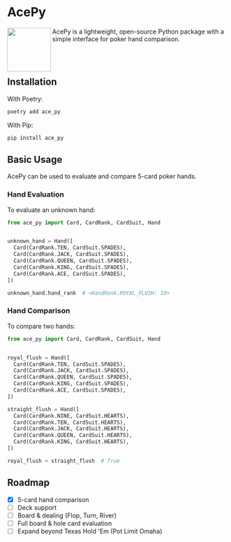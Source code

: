 
# AcePy
<img align="left" src="https://user-images.githubusercontent.com/8881202/169818987-99843287-f2cd-476b-94e3-2333bfc4ae1f.jpeg" width="100" height="100" />

AcePy is a lightweight, open-source Python package with a simple interface for poker hand comparison.

<br />
<br />

## Installation
With Poetry:
```sh
poetry add ace_py
```

With Pip:
```sh
pip install ace_py
```

## Basic Usage
AcePy can be used to evaluate and compare 5-card poker hands.

### Hand Evaluation
To evaluate an unknown hand:
```python
from ace_py import Card, CardRank, CardSuit, Hand


unknown_hand = Hand([
  Card(CardRank.TEN, CardSuit.SPADES),
  Card(CardRank.JACK, CardSuit.SPADES),
  Card(CardRank.QUEEN, CardSuit.SPADES),
  Card(CardRank.KING, CardSuit.SPADES),
  Card(CardRank.ACE, CardSuit.SPADES),
])

unknown_hand.hand_rank  # <HandRank.ROYAL_FLUSH: 10>
```

### Hand Comparison
To compare two hands:
```python
from ace_py import Card, CardRank, CardSuit, Hand


royal_flush = Hand([
  Card(CardRank.TEN, CardSuit.SPADES),
  Card(CardRank.JACK, CardSuit.SPADES),
  Card(CardRank.QUEEN, CardSuit.SPADES),
  Card(CardRank.KING, CardSuit.SPADES),
  Card(CardRank.ACE, CardSuit.SPADES),
])

straight_flush = Hand([
  Card(CardRank.NINE, CardSuit.HEARTS),
  Card(CardRank.TEN, CardSuit.HEARTS),
  Card(CardRank.JACK, CardSuit.HEARTS),
  Card(CardRank.QUEEN, CardSuit.HEARTS),
  Card(CardRank.KING, CardSuit.HEARTS),
])

royal_flush > straight_flush  # True
```


## Roadmap
- [x] 5-card hand comparison
- [ ] Deck support
- [ ] Board & dealing (Flop, Turn, River)
- [ ] Full board & hole card evaluation
- [ ] Expand beyond Texas Hold 'Em (Pot Limit Omaha)
